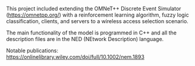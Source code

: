 This project included extending the OMNeT++ Discrete Event Simulator (https://omnetpp.org/) with a reinforcement learning algorithm,
fuzzy logic classification, clients, and servers to a wireless access selection scenario. 

The main functionality of the model is programmed in C++ and all the description files 
are in the NED (NEtwork Description) language.


Notable publications: https://onlinelibrary.wiley.com/doi/full/10.1002/nem.1893
